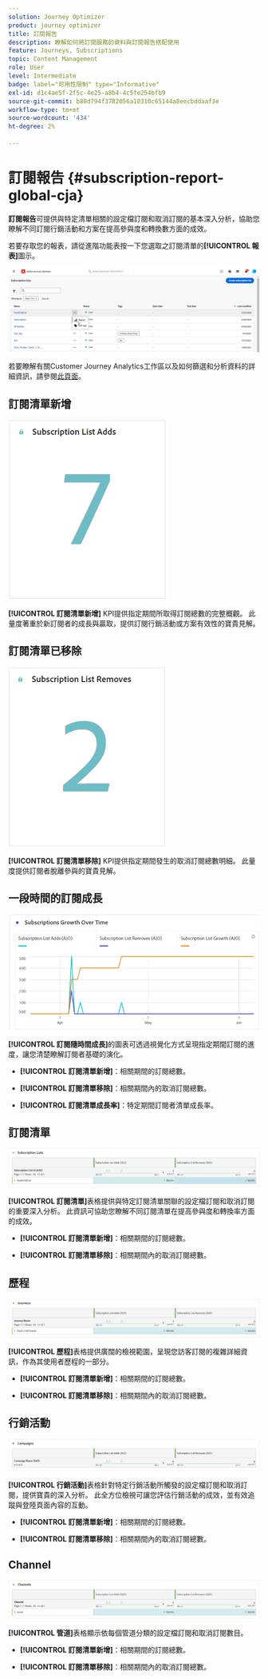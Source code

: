 ```yaml
---
solution: Journey Optimizer
product: journey optimizer
title: 訂閱報告
description: 瞭解如何將訂閱服務的資料與訂閱報告搭配使用
feature: Journeys, Subscriptions
topic: Content Management
role: User
level: Intermediate
badge: label="可用性限制" type="Informative"
exl-id: d1c4ae5f-2f5c-4e25-a8b4-4c5fe254bfb9
source-git-commit: b80d794f3782056a10310c65144a8eecbddaaf3e
workflow-type: tm+mt
source-wordcount: '434'
ht-degree: 2%

---
```


# 訂閱報告 {#subscription-report-global-cja}

**訂閱報告**&#x200B;可提供與特定清單相關的設定檔訂閱和取消訂閱的基本深入分析，協助您瞭解不同訂閱行銷活動和方案在提高參與度和轉換數方面的成效。

若要存取您的報表，請從進階功能表按一下您選取之訂閱清單的&#x200B;**[!UICONTROL 報表]**&#x200B;圖示。

![](assets/cja-sub-access.png)

若要瞭解有關Customer Journey Analytics工作區以及如何篩選和分析資料的詳細資訊，請參閱[此頁面](https://experienceleague.adobe.com/en/docs/analytics-platform/using/cja-workspace/home)。

## 訂閱清單新增

![](assets/cja-sub-add.png)

**[!UICONTROL 訂閱清單新增]** KPI提供指定期間所取得訂閱總數的完整概觀。 此量度著重於新訂閱者的成長與贏取，提供訂閱行銷活動或方案有效性的寶貴見解。

## 訂閱清單已移除

![](assets/cja-sub-add-remove.png)

**[!UICONTROL 訂閱清單移除]** KPI提供指定期間發生的取消訂閱總數明細。 此量度提供訂閱者脫離參與的寶貴見解。

## 一段時間的訂閱成長

![](assets/cja-sub-growth.png)

**[!UICONTROL 訂閱隨時間成長]**&#x200B;的圖表可透過視覺化方式呈現指定期間訂閱的進度，讓您清楚瞭解訂閱者基礎的演化。

* **[!UICONTROL 訂閱清單新增]**：相關期間的訂閱總數。

* **[!UICONTROL 訂閱清單移除]**：相關期間內的取消訂閱總數。

* **[!UICONTROL 訂閱清單成長率]**：特定期間訂閱者清單成長率。

## 訂閱清單

![](assets/cja-sub-lists.png)

**[!UICONTROL 訂閱清單]**&#x200B;表格提供與特定訂閱清單關聯的設定檔訂閱和取消訂閱的重要深入分析。 此資訊可協助您瞭解不同訂閱清單在提高參與度和轉換率方面的成效。

* **[!UICONTROL 訂閱清單新增]**：相關期間的訂閱總數。

* **[!UICONTROL 訂閱清單移除]**：相關期間內的取消訂閱總數。

## 歷程

![](assets/cja-sub-journeys.png)

**[!UICONTROL 歷程]**&#x200B;表格提供廣闊的檢視範圍，呈現您訪客訂閱的複雜詳細資訊，作為其使用者歷程的一部分。

* **[!UICONTROL 訂閱清單新增]**：相關期間的訂閱總數。

* **[!UICONTROL 訂閱清單移除]**：相關期間內的取消訂閱總數。

## 行銷活動

![](assets/cja-sub-campaigns.png)

**[!UICONTROL 行銷活動]**&#x200B;表格針對特定行銷活動所觸發的設定檔訂閱和取消訂閱，提供寶貴的深入分析。 此全方位檢視可讓您評估行銷活動的成效，並有效追蹤與登陸頁面內容的互動。

* **[!UICONTROL 訂閱清單新增]**：相關期間的訂閱總數。

* **[!UICONTROL 訂閱清單移除]**：相關期間內的取消訂閱總數。

## Channel

![](assets/cja-sub-channels.png)

**[!UICONTROL 管道]**&#x200B;表格顯示依每個管道分類的設定檔訂閱和取消訂閱數目。

* **[!UICONTROL 訂閱清單新增]**：相關期間的訂閱總數。

* **[!UICONTROL 訂閱清單移除]**：相關期間內的取消訂閱總數。
